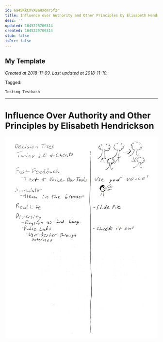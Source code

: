 ```yaml
---
id: 6a45KkCXvXBaHXomr5f2r
title: Influence over Authority and Other Principles by Elisabeth Hendrickson 1
desc: ''
updated: 1645225706314
created: 1645225706314
stub: false
isDir: false
---
```

My Template
---

_Created at 2018-11-09._
_Last updated at 2018-11-10._



Tagged: 
```
Testing Testbash
```


---

# Influence Over Authority and Other Principles by Elisabeth Hendrickson


![RB 2018-11-0910.jpg](assets/RB-2018-11-0910.jpg)

